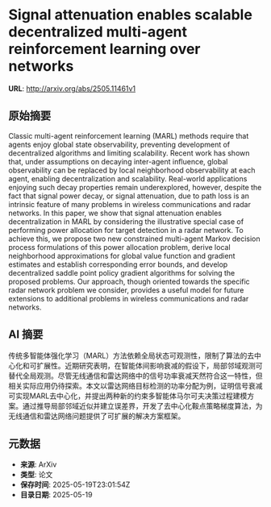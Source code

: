 # Signal attenuation enables scalable decentralized multi-agent reinforcement learning over networks

**URL**: http://arxiv.org/abs/2505.11461v1

## 原始摘要

Classic multi-agent reinforcement learning (MARL) methods require that agents
enjoy global state observability, preventing development of decentralized
algorithms and limiting scalability. Recent work has shown that, under
assumptions on decaying inter-agent influence, global observability can be
replaced by local neighborhood observability at each agent, enabling
decentralization and scalability. Real-world applications enjoying such decay
properties remain underexplored, however, despite the fact that signal power
decay, or signal attenuation, due to path loss is an intrinsic feature of many
problems in wireless communications and radar networks. In this paper, we show
that signal attenuation enables decentralization in MARL by considering the
illustrative special case of performing power allocation for target detection
in a radar network. To achieve this, we propose two new constrained multi-agent
Markov decision process formulations of this power allocation problem, derive
local neighborhood approximations for global value function and gradient
estimates and establish corresponding error bounds, and develop decentralized
saddle point policy gradient algorithms for solving the proposed problems. Our
approach, though oriented towards the specific radar network problem we
consider, provides a useful model for future extensions to additional problems
in wireless communications and radar networks.


## AI 摘要

传统多智能体强化学习（MARL）方法依赖全局状态可观测性，限制了算法的去中心化和可扩展性。近期研究表明，在智能体间影响衰减的假设下，局部邻域观测可替代全局观测。尽管无线通信和雷达网络中的信号功率衰减天然符合这一特性，但相关实际应用仍待探索。本文以雷达网络目标检测的功率分配为例，证明信号衰减可实现MARL去中心化，并提出两种新的约束多智能体马尔可夫决策过程建模方案。通过推导局部邻域近似并建立误差界，开发了去中心化鞍点策略梯度算法，为无线通信和雷达网络问题提供了可扩展的解决方案框架。

## 元数据

- **来源**: ArXiv
- **类型**: 论文
- **保存时间**: 2025-05-19T23:01:54Z
- **目录日期**: 2025-05-19
